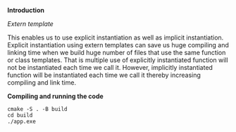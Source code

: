 **Introduction**

*Extern template* 

This enables us to use explicit instantiation as well as implicit instantiation. Explicit instantiation using extern templates can save us huge compiling and linking time when we build huge number of files that use the same function or class templates. That is multiple use of explicitly instantiated function will not be instantiated each time we call it. However, implicitly instantiated function will be instantiated each time we call it thereby increasing compiling and link time.

**Compiling and running the code**

```
cmake -S . -B build
cd build
./app.exe
```
